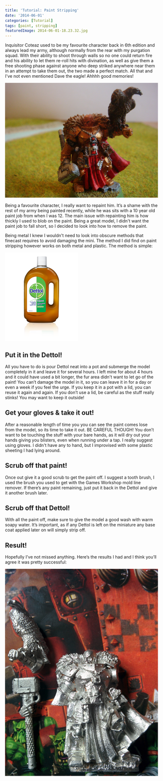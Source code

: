 ```yaml
---
title: 'Tutorial: Paint Stripping'
date: '2014-06-01'
categories: [Tutorial]
tags: [paint, stripping]
featuredImage: 2014-06-01-18.23.32.jpg
---
```


Inquisitor Coteaz used to be my favourite character back in 6th edition and always lead my army, although normally from the rear with my purgation squad. With their ability to shoot through walls so no one could return fire and his ability to let them re-roll hits with divination, as well as give them a free shooting phase against anyone who deep striked anywhere near them in an attempt to take them out, the two made a perfect match. All that and I've not even mentioned Dave the eagle! Ahhhh good memories!

![Coteaz](DSC09951.jpg)

Being a favourite character, I really want to repaint him. It’s a shame with the rest of my army being painted recently, while he was sits with a 10 year old paint job from when I was 12\. The main issue with repainting him is how thickly I used to blob on the paint. Being a great model, I didn't want the paint job to fall short, so I decided to look into how to remove the paint.

Being metal I knew I wouldn't need to look into obscure methods that finecast requires to avoid damaging the mini. The method I did find on paint stripping however works on both metal and plastic. The method is simple:

![liquid](liquid.png)

## Put it in the Dettol!

All you have to do is pour Dettol neat into a pot and submerge the model completely in it and leave it for several hours. I left mine for about 4 hours and it could have used a bit longer, the fur area didn't want to let go of the paint! You can’t damage the model in it, so you can leave it in for a day or even a week if you feel the urge. If you keep it in a pot with a lid, you can reuse it again and again. If you don’t use a lid, be careful as the stuff really stinks! You may want to keep it outside!

## Get your gloves & take it out!

After a reasonable length of time you you can see the paint comes lose from the model, so its time to take it out. BE CAREFUL THOUGH! You don’t want to be touching the stuff with your bare hands, as it will dry out your hands giving you blisters, even when running under a tap. I really suggest using gloves. I didn't have any to hand, but I improvised with some plastic sheeting I had lying around.

## Scrub off that paint!

Once out give it a good scrub to get the paint off. I suggest a tooth brush, I used the brush you used to get with the Games Workshop mold line remover. If there’s any paint remaining, just put it back in the Dettol and give it another brush later.

## Scrub off that Dettol!

With all the paint off, make sure to give the model a good wash with warm soapy water. It’s important, as if any Dettol is left on the miniature any base coat applied later on will simply strip off.

## Result!

Hopefully I've not missed anything. Here’s the results I had and I think you’ll agree it was pretty successful:

![2014-06-01-18.23.32](2014-06-01-18.23.32.jpg)

